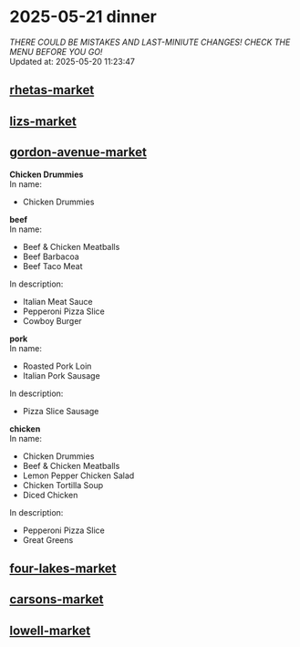 # 2025-05-21 dinner  
*THERE COULD BE MISTAKES AND LAST-MINIUTE CHANGES! CHECK THE MENU BEFORE YOU GO!*  
Updated at: 2025-05-20 11:23:47  
## [rhetas-market](https://wisc-housingdining.nutrislice.com/menu/rhetas-market/dinner/2025-05-21)  
## [lizs-market](https://wisc-housingdining.nutrislice.com/menu/lizs-market/dinner/2025-05-21)  
## [gordon-avenue-market](https://wisc-housingdining.nutrislice.com/menu/gordon-avenue-market/dinner/2025-05-21)  
**Chicken Drummies**  
In name:   
 - Chicken Drummies  
  
**beef**  
In name:   
 - Beef & Chicken Meatballs  
 - Beef Barbacoa  
 - Beef Taco Meat  
  
In description:   
 - Italian Meat Sauce  
 - Pepperoni Pizza Slice  
 - Cowboy Burger  
  
**pork**  
In name:   
 - Roasted Pork Loin  
 - Italian Pork Sausage  
  
In description:   
 - Pizza Slice Sausage  
  
**chicken**  
In name:   
 - Chicken Drummies  
 - Beef & Chicken Meatballs  
 - Lemon Pepper Chicken Salad  
 - Chicken Tortilla Soup  
 - Diced Chicken  
  
In description:   
 - Pepperoni Pizza Slice  
 - Great Greens  
  
## [four-lakes-market](https://wisc-housingdining.nutrislice.com/menu/four-lakes-market/dinner/2025-05-21)  
## [carsons-market](https://wisc-housingdining.nutrislice.com/menu/carsons-market/dinner/2025-05-21)  
## [lowell-market](https://wisc-housingdining.nutrislice.com/menu/lowell-market/dinner/2025-05-21)  
  
